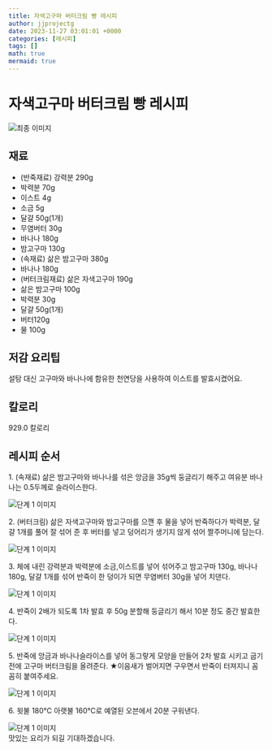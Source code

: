 ```yaml
---
title: 자색고구마 버터크림 빵 레시피
author: jjprojectg
date: 2023-11-27 03:01:01 +0000
categories: [레시피]
tags: []
math: true
mermaid: true
---
```

<meta name="og:type" content="website"/>
<meta charset="UTF-8"/>
<div class="header">
  <h1>자색고구마 버터크림 빵 레시피</h1>
</div>

<div class="container my-4">
  <div class="row">
    <div class="col-12 col-md-6">
      <div class="recipe-image">
        <img src="http://www.foodsafetykorea.go.kr/uploadimg/20210204/20210204112435_1612405475440.jpg" class="step-image" alt="최종 이미지"/>
      </div>
    </div>
    <div class="col-12 col-md-6">
      <div class="ingredients">
        <h2>재료</h2>
        <ul class="card">
          <li> (반죽재료) 강력분 290g </li>
          <li>  박력분 70g </li>
          <li>  이스트 4g </li>
          <li>  소금 5g </li>
          <li>  달걀 50g(1개) </li>
          <li>  무염버터 30g  </li>
          <li>  바나나 180g </li>
          <li>  밤고구마 130g </li>
          <li> (속재료) 삶은 밤고구마 380g </li>
          <li>  바나나 180g </li>
          <li> (버터크림재료) 삶은 자색고구마 190g </li>
          <li>  삶은 밤고구마 100g </li>
          <li>  박력분 30g </li>
          <li>   달걀 50g(1개)  </li>
          <li> 버터120g </li>
          <li>  물 100g </li>
</ul>
      </div>
    </div>
    <div class="col-12 col-md-6">
      <div class="ingredients">
        <h2>저감 요리팁</h2>
        <div class="card"> 
          <p>
            설탕 대신 고구마와 바나나에 함유한 천연당을 사용하여 이스트를 발효시켰어요.
          </p>
        </div>
      </div>
      <div class="ingredients">
        <h2>칼로리</h2>
        <div class="card"> 
          <p>
            929.0 칼로리
          </p>
        </div>
      </div>
    </div>
  </div>

  <h2 class="my-4">레시피 순서</h2>
  <div class="card recipe-card">
    <div class="card-body recipe-step">
      <p class="card-text step-description">1. (속재료) 삶은 밤고구마와 바나나를 섞은 앙금을 35g씩 둥글리기 해주고 여유분 바나나는 0.5두께로 슬라이스한다.</p>
      <img src="http://www.foodsafetykorea.go.kr/uploadimg/20210204/20210204112456_1612405496410.jpg" alt="단계 1 이미지" class="step-image"/>
    </div>
  </div>
  <div class="card recipe-card">
    <div class="card-body recipe-step">
      <p class="card-text step-description">2. (버터크림) 삶은 자색고구마와 밤고구마를 으깬 후 물을 넣어 반죽하다가 박력분, 달걀 1개를 풀어 잘 섞어 준 후 버터를 넣고 덩어리가 생기지 않게 섞어 짤주머니에 담는다.</p>
      <img src="http://www.foodsafetykorea.go.kr/uploadimg/20210204/20210204112511_1612405511599.jpg" alt="단계 1 이미지" class="step-image"/>
    </div>
  </div>
  <div class="card recipe-card">
    <div class="card-body recipe-step">
      <p class="card-text step-description">3. 체에 내린 강력분과 박력분에 소금,이스트를 넣어 섞어주고 밤고구마 130g, 바나나 180g, 달걀 1개를 섞어 반죽이 한 덩이가 되면 무염버터 30g을 넣어 치댄다.</p>
      <img src="http://www.foodsafetykorea.go.kr/uploadimg/20210204/20210204112527_1612405527445.jpg" alt="단계 1 이미지" class="step-image"/>
    </div>
  </div>
  <div class="card recipe-card">
    <div class="card-body recipe-step">
      <p class="card-text step-description">4. 반죽이 2배가 되도록 1차 발효 후 50g 분할해 둥글리기 해서 10분 정도 중간 발효한다.</p>
      <img src="http://www.foodsafetykorea.go.kr/uploadimg/20210204/20210204112542_1612405542836.jpg" alt="단계 1 이미지" class="step-image"/>
    </div>
  </div>
  <div class="card recipe-card">
    <div class="card-body recipe-step">
      <p class="card-text step-description">5. 반죽에 앙금과 바나나슬라이스를 넣어 동그랗게 모양을 만들어 2차 발효 시키고 굽기 전에 고구마 버터크림을 올려준다.
★이음새가 벌어지면 구우면서 반죽이 터져지니 꼼꼼히 붙여주세요.</p>
      <img src="http://www.foodsafetykorea.go.kr/uploadimg/20210204/20210204112606_1612405566873.jpg" alt="단계 1 이미지" class="step-image"/>
    </div>
  </div>
  <div class="card recipe-card">
    <div class="card-body recipe-step">
      <p class="card-text step-description">6. 윗불 180℃ 아랫불 160℃로 예열된 오븐에서 20분 구워낸다.</p>
      <img src="http://www.foodsafetykorea.go.kr/uploadimg/20210204/20210204112619_1612405579569.jpg" alt="단계 1 이미지" class="step-image"/>
    </div>
  </div>

</div>
맛있는 요리가 되길 기대하겠습니다.
